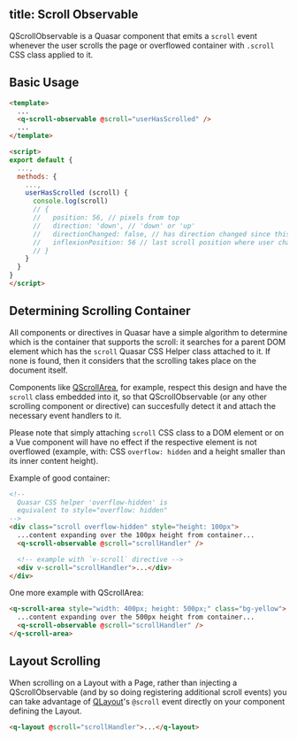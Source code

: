title: Scroll Observable
---
QScrollObservable is a Quasar component that emits a `scroll` event whenever the user scrolls the page or overflowed container with `.scroll` CSS class applied to it.

## Basic Usage
```html
<template>
  ...
  <q-scroll-observable @scroll="userHasScrolled" />
  ...
</template>

<script>
export default {
  ...,
  methods: {
    ...,
    userHasScrolled (scroll) {
      console.log(scroll)
      // {
      //   position: 56, // pixels from top
      //   direction: 'down', // 'down' or 'up'
      //   directionChanged: false, // has direction changed since this handler was called?
      //   inflexionPosition: 56 // last scroll position where user changed scroll direction
      // }
    }
  }
}
</script>
```

## Determining Scrolling Container
All components or directives in Quasar have a simple algorithm to determine which is the container that supports the scroll: it searches for a parent DOM element which has the `scroll` Quasar CSS Helper class attached to it. If none is found, then it considers that the scrolling takes place on the document itself.

Components like [QScrollArea](/components/scroll-area.html), for example, respect this design and have the `scroll` class embedded into it, so that QScrollObservable (or any other scrolling component or directive) can succesfully detect it and attach the necessary event handlers to it.

Please note that simply attaching `scroll` CSS class to a DOM element or on a Vue component will have no effect if the respective element is not overflowed (example, with: CSS `overflow: hidden` and a height smaller than its inner content height).

Example of good container:
```html
<!--
  Quasar CSS helper 'overflow-hidden' is
  equivalent to style="overflow: hidden"
-->
<div class="scroll overflow-hidden" style="height: 100px">
  ...content expanding over the 100px height from container...
  <q-scroll-observable @scroll="scrollHandler" />

  <!-- example with `v-scroll` directive -->
  <div v-scroll="scrollHandler">...</div>
</div>
```

One more example with QScrollArea:
```html
<q-scroll-area style="width: 400px; height: 500px;" class="bg-yellow">
  ...content expanding over the 500px height from container...
  <q-scroll-observable @scroll="scrollHandler" />
</q-scroll-area>
```

## Layout Scrolling
When scrolling on a Layout with a Page, rather than injecting a QScrollObservable (and by so doing registering additional scroll events) you can take advantage of [QLayout](/components/layout.html)'s `@scroll` event directly on your component defining the Layout.

```html
<q-layout @scroll="scrollHandler">...</q-layout>
```
